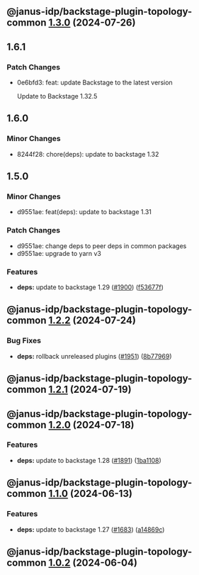 ## @janus-idp/backstage-plugin-topology-common [1.3.0](https://github.com/janus-idp/backstage-plugins/compare/@janus-idp/backstage-plugin-topology-common@1.2.2...@janus-idp/backstage-plugin-topology-common@1.3.0) (2024-07-26)

## 1.6.1

### Patch Changes

- 0e6bfd3: feat: update Backstage to the latest version

  Update to Backstage 1.32.5

## 1.6.0

### Minor Changes

- 8244f28: chore(deps): update to backstage 1.32

## 1.5.0

### Minor Changes

- d9551ae: feat(deps): update to backstage 1.31

### Patch Changes

- d9551ae: change deps to peer deps in common packages
- d9551ae: upgrade to yarn v3

### Features

- **deps:** update to backstage 1.29 ([#1900](https://github.com/janus-idp/backstage-plugins/issues/1900)) ([f53677f](https://github.com/janus-idp/backstage-plugins/commit/f53677fb02d6df43a9de98c43a9f101a6db76802))

## @janus-idp/backstage-plugin-topology-common [1.2.2](https://github.com/janus-idp/backstage-plugins/compare/@janus-idp/backstage-plugin-topology-common@1.2.1...@janus-idp/backstage-plugin-topology-common@1.2.2) (2024-07-24)

### Bug Fixes

- **deps:** rollback unreleased plugins ([#1951](https://github.com/janus-idp/backstage-plugins/issues/1951)) ([8b77969](https://github.com/janus-idp/backstage-plugins/commit/8b779694f02f8125587296305276b84cdfeeaebe))

## @janus-idp/backstage-plugin-topology-common [1.2.1](https://github.com/janus-idp/backstage-plugins/compare/@janus-idp/backstage-plugin-topology-common@1.2.0...@janus-idp/backstage-plugin-topology-common@1.2.1) (2024-07-19)

## @janus-idp/backstage-plugin-topology-common [1.2.0](https://github.com/janus-idp/backstage-plugins/compare/@janus-idp/backstage-plugin-topology-common@1.1.0...@janus-idp/backstage-plugin-topology-common@1.2.0) (2024-07-18)

### Features

- **deps:** update to backstage 1.28 ([#1891](https://github.com/janus-idp/backstage-plugins/issues/1891)) ([1ba1108](https://github.com/janus-idp/backstage-plugins/commit/1ba11088e0de60e90d138944267b83600dc446e5))

## @janus-idp/backstage-plugin-topology-common [1.1.0](https://github.com/janus-idp/backstage-plugins/compare/@janus-idp/backstage-plugin-topology-common@1.0.2...@janus-idp/backstage-plugin-topology-common@1.1.0) (2024-06-13)

### Features

- **deps:** update to backstage 1.27 ([#1683](https://github.com/janus-idp/backstage-plugins/issues/1683)) ([a14869c](https://github.com/janus-idp/backstage-plugins/commit/a14869c3f4177049cb8d6552b36c3ffd17e7997d))

## @janus-idp/backstage-plugin-topology-common [1.0.2](https://github.com/janus-idp/backstage-plugins/compare/@janus-idp/backstage-plugin-topology-common@1.0.1...@janus-idp/backstage-plugin-topology-common@1.0.2) (2024-06-04)
